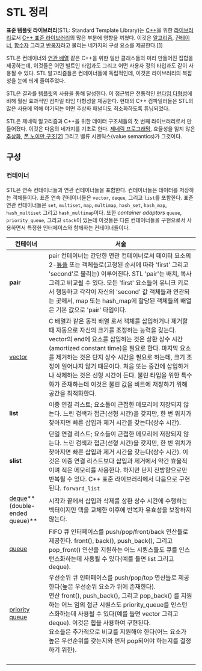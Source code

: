 # STL 정리

**표준 템플릿 라이브러리**(STL: Standard Template Library)는 [C++](https://ko.wikipedia.org/wiki/C%2B%2B)을 위한 [라이브러리](https://ko.wikipedia.org/wiki/라이브러리_(컴퓨팅))로서 [C++ 표준 라이브러리](https://ko.wikipedia.org/wiki/C%2B%2B_표준_라이브러리)의 많은 부분에 영향을 끼쳤다. 이것은 [알고리즘](https://ko.wikipedia.org/w/index.php?title=알고리즘_(C%2B%2B)&action=edit&redlink=1), [컨테이너](https://ko.wikipedia.org/w/index.php?title=컨테이너_(C%2B%2B)&action=edit&redlink=1), [함수자](https://ko.wikipedia.org/w/index.php?title=함수자_(C%2B%2B)&action=edit&redlink=1) 그리고 [반복자](https://ko.wikipedia.org/wiki/반복자)라고 불리는 네가지의 구성 요소를 제공한다.[[1\]](https://ko.wikipedia.org/wiki/표준_템플릿_라이브러리#cite_note-1)

STL은 컨테이너와 [연관 배열](https://ko.wikipedia.org/wiki/연관_배열) 같은 C++을 위한 일반 클래스들의 미리 만들어진 집합을 제공하는데, 이것들은 어떤 빌트인 타입과도 그리고 어떤 사용자 정의 타입과도 같이 사용될 수 있다. STL 알고리즘들은 컨테이너들에 독립적인데, 이것은 라이브러리의 복잡성을 눈에 띄게 줄여주었다.

STL은 결과를 [템플릿](https://ko.wikipedia.org/wiki/템플릿_(C%2B%2B))의 사용을 통해 달성한다. 이 접근법은 전통적인 [런타임 다형성](https://ko.wikipedia.org/wiki/다형성)에 비해 훨씬 효과적인 컴파일 타임 다형성을 제공한다. 현대의 C++ 컴파일러들은 STL의 많은 사용에 의해 야기되는 어떤 추상화 패널티도 최소화하도록 튜닝되었다.

STL은 제네릭 알고리즘과 C++을 위한 데이터 구조체들의 첫 번째 라이브러리로서 만들어졌다. 이것은 다음의 네가지를 기초로 한다. [제네릭 프로그래밍](https://ko.wikipedia.org/wiki/제네릭_프로그래밍), 효율성을 잃지 않은 [추상화](https://ko.wikipedia.org/wiki/추상화_(컴퓨터_과학)), [폰 노이만 구조](https://ko.wikipedia.org/wiki/폰_노이만_구조)[[2\]](https://ko.wikipedia.org/wiki/표준_템플릿_라이브러리#cite_note-stltutorial-2) 그리고 밸류 시멘틱스(value semantics)가 그것이다.



## 구성

### 컨테이너

STL은 연속 컨테이너들과 연관 컨테이너들을 포함한다. 컨테이너들은 데이터를 저장하는 객체들이다. 표준 연속 컨테이너들은 `vector`, `deque`, 그리고 `list`를 포함한다. 표준 연관 컨테이너들은 `set`, `multiset`, `map`, `multimap`, `hash_set`, `hash_map`, `hash_multiset` 그리고 `hash_multimap`이다. 또한 *container adaptors* `queue`, `priority_queue`, 그리고 `stack`이 있는데 이것들은 다른 컨테이너들을 구현으로서 사용하면서 특정한 인터페이스와 함께하는 컨테이너들이다.

| 컨테이너                                                     | 서술                                                         |
| ------------------------------------------------------------ | ------------------------------------------------------------ |
| **pair**                                                     | pair 컨테이너는 간단한 연관 컨테이너로서 데이터 요소의 2-[튜플](https://ko.wikipedia.org/wiki/튜플) 또는 객체들로(고정된 순서에 따라 'first' 그리고 'second'로 불리는) 이루어진다. STL 'pair'는 배치, 복사 그리고 비교될 수 있다. 모든 'first' 요소들이 유니크 키로서 행동하고 각각이 자신의 'second' 값 객체들과 연관되는 곳에서, map 또는 hash_map에 할당된 객체들의 배열은 기본 값으로 'pair' 타입이다. |
| [vector](https://ko.wikipedia.org/wiki/벡터_(STL))           | C 배열과 같은 동적 배열 로서 객체를 삽입하거나 제거할 때 자동으로 자신의 크기를 조정하는 능력을 갖는다. vector의 end에 요소를 삽입하는 것은 상환 상수 시간(amortized constant time)을 필요로 한다. 마지막 요소를 제거하는 것은 단지 상수 시간을 필요로 하는데, 크기 조정이 일어나지 않기 때문이다. 처음 또는 중간에 삽입하거나 삭제하는 것은 선형 시간이 든다. 불린 타입을 위한 특수화가 존재하는데 이것은 불린 값을 비트에 저장하기 위해 공간을 최적화한다. |
| **list**                                                     | 이중 연결 리스트; 요소들이 근접한 메모리에 저장되지 않는다. 느린 검색과 접근(선형 시간)을 갖지만, 한 번 위치가 찾아지면 빠른 삽입과 제거 시간을 갖는다(상수 시간). |
| **slist**                                                    | 단일 연결 리스트; 요소들이 근접한 메모리에 저장되지 않는다. 느린 검색과 접근(선형 시간)을 갖지만, 한 번 위치가 찾아지면 빠른 삽입과 제거 시간을 갖는다(상수 시간). 이것은 이중 연결 리스트보다 삽입과 제거에서 약간 효율적이며 적은 메모리를 사용한다. 하지만 단지 전방향으로만 반복될 수 있다. C++ 표준 라이브러리에서 다음으로 구현된다. `forward_list` |
| [deque](https://ko.wikipedia.org/wiki/덱_(자료_구조))**(double-ended queue)** | 시작과 끝에서 삽입과 삭제를 상환 상수 시간에 수행하는 벡터이지만 덱을 교체한 이후에 반복자 유효성을 보장하지 않는다. |
| [queue](https://ko.wikipedia.org/wiki/큐_(자료_구조))        | FIFO 큐 인터페이스를 push/pop/front/back 연산들로 제공한다.  front(), back(), push_back(), 그리고 pop_front() 연산을 지원하는 어느 시퀀스들도 큐를 인스턴스화하는데 사용될 수 있다(예를 들면 list 그리고 deque). |
| [priority queue](https://ko.wikipedia.org/wiki/우선순위_큐)  | 우선순위 큐 인터페이스를 push/pop/top 연산들로 제공한다(높은 우선순위 요소가 위에 존재한다).  <br/>연산 front(), push_back(), 그리고 pop_back() 를 지원하는 어느 임의 접근 시퀀스도 priority_queue를 인스턴스화하는데 사용될 수 있다(예를 들면 vector 그리고 deque). 이것은 힙을 사용하여 구현된다. <br/>요소들은 추가적으로 비교를 지원해야 한다(어느 요소가 높은 우선순위를 갖는지와 먼저 pop되어야 하는지를 결정하기 위한). |
|                                                              |                                                              |
|                                                              |                                                              |
|                                                              |                                                              |
|                                                              |                                                              |

